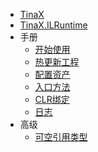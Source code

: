 - [TinaX](/zh-Hans/#tinax)
- [TinaX.ILRuntime](/zh-Hans/ilruntime/README)
- 手册
    - [开始使用](/zh-Hans/ilruntime/manual/get-started)
    - [热更新工程](/zh-Hans/ilruntime/manual/hot-update-project)
    - [配置资产](/zh-Hans/ilruntime/manual/conf-asset)
    - [入口方法](/zh-Hans/ilruntime/manual/entry-method)
    - [CLR绑定](/zh-Hans/ilruntime/manual/clr-bind)
    - [日志](/zh-Hans/ilruntime/manual/log)
- 高级
    - [可空引用类型](/zh-Hans/ilruntime/advanced/nullable)
    